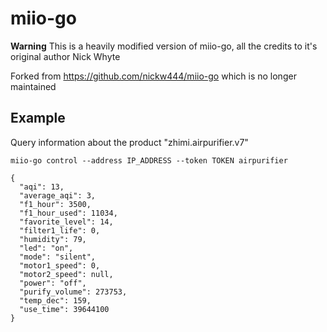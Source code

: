 # miio-go

**Warning** This is a heavily modified version of miio-go, all the credits to it's original author Nick Whyte  

Forked from https://github.com/nickw444/miio-go which is no longer maintained  

## Example

Query information about the product "zhimi.airpurifier.v7"

```
miio-go control --address IP_ADDRESS --token TOKEN airpurifier
```

```
{
  "aqi": 13,
  "average_aqi": 3,
  "f1_hour": 3500,
  "f1_hour_used": 11034,
  "favorite_level": 14,
  "filter1_life": 0,
  "humidity": 79,
  "led": "on",
  "mode": "silent",
  "motor1_speed": 0,
  "motor2_speed": null,
  "power": "off",
  "purify_volume": 273753,
  "temp_dec": 159,
  "use_time": 39644100
}
```